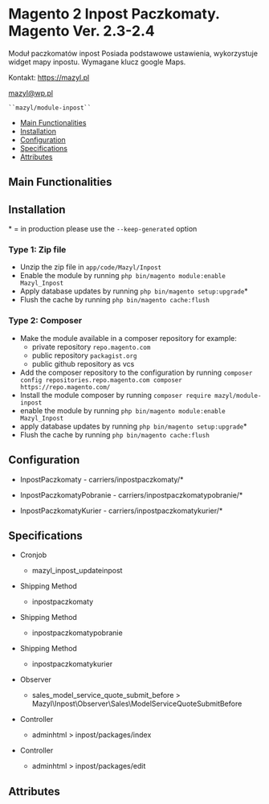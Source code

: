 # Magento 2 Inpost Paczkomaty. Magento Ver. 2.3-2.4

Moduł paczkomatów inpost 
Posiada podstawowe ustawienia, wykorzystuje widget mapy inpostu. Wymagane klucz google Maps.


Kontakt: 
https://mazyl.pl

mazyl@wp.pl


    ``mazyl/module-inpost``

 - [Main Functionalities](#markdown-header-main-functionalities)
 - [Installation](#markdown-header-installation)
 - [Configuration](#markdown-header-configuration)
 - [Specifications](#markdown-header-specifications)
 - [Attributes](#markdown-header-attributes)


## Main Functionalities


## Installation
\* = in production please use the `--keep-generated` option

### Type 1: Zip file

 - Unzip the zip file in `app/code/Mazyl/Inpost`
 - Enable the module by running `php bin/magento module:enable Mazyl_Inpost`
 - Apply database updates by running `php bin/magento setup:upgrade`\*
 - Flush the cache by running `php bin/magento cache:flush`

### Type 2: Composer

 - Make the module available in a composer repository for example:
    - private repository `repo.magento.com`
    - public repository `packagist.org`
    - public github repository as vcs
 - Add the composer repository to the configuration by running `composer config repositories.repo.magento.com composer https://repo.magento.com/`
 - Install the module composer by running `composer require mazyl/module-inpost`
 - enable the module by running `php bin/magento module:enable Mazyl_Inpost`
 - apply database updates by running `php bin/magento setup:upgrade`\*
 - Flush the cache by running `php bin/magento cache:flush`


## Configuration

 - InpostPaczkomaty - carriers/inpostpaczkomaty/*

 - InpostPaczkomatyPobranie - carriers/inpostpaczkomatypobranie/*

 - InpostPaczkomatyKurier - carriers/inpostpaczkomatykurier/*


## Specifications

 - Cronjob
	- mazyl_inpost_updateinpost

 - Shipping Method
	- inpostpaczkomaty

 - Shipping Method
	- inpostpaczkomatypobranie

 - Shipping Method
	- inpostpaczkomatykurier

 - Observer
	- sales_model_service_quote_submit_before > Mazyl\Inpost\Observer\Sales\ModelServiceQuoteSubmitBefore

 - Controller
	- adminhtml > inpost/packages/index

 - Controller
	- adminhtml > inpost/packages/edit


## Attributes



